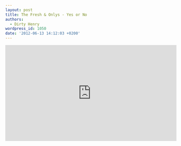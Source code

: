 ```yaml
---
layout: post
title: The Fresh & Onlys - Yes or No
authors:
  - Dirty Henry
wordpress_id: 1050
date: '2012-06-13 14:12:03 +0200'
---
```

<iframe width="540" height="304" src="http://www.youtube.com/embed/Iuvu_MgfyI4" frameborder="0" allowfullscreen></iframe>
